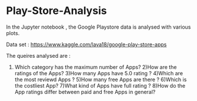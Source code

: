 # Play-Store-Analysis

In the Jupyter notebook , the Google Playstore data is analysed with various plots.

Data set : https://www.kaggle.com/lava18/google-play-store-apps
         
The queires analysed are :
1) Which category has the maximum number of Apps?
2)How are the ratings of the Apps?
3)How many Apps have 5.0 rating ?
4)Which are the most reviewd Apps ?
5)How many free Apps are there ?
6)Which is the costliest App?
7)What kind of Apps have full rating ?
8)How do the App ratings differ between paid and free Apps in general?
